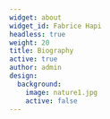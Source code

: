 ```yaml
---
widget: about
widget_id: Fabrice Hapi
headless: true
weight: 20
title: Biography
active: true
author: admin
design:
  background:
    image: nature1.jpg
    active: false
---
```

